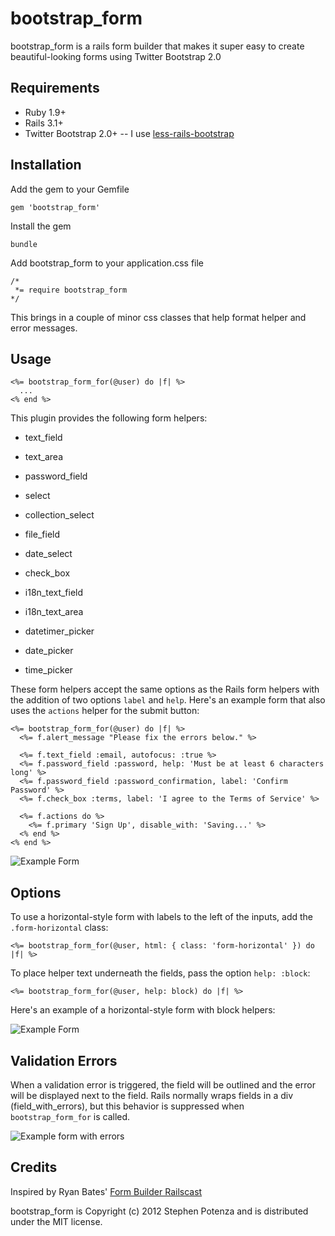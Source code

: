 bootstrap_form
==============

bootstrap_form is a rails form builder that makes it super easy to create beautiful-looking forms using Twitter Bootstrap 2.0


Requirements
------------

* Ruby 1.9+
* Rails 3.1+
* Twitter Bootstrap 2.0+ -- I use [less-rails-bootstrap](https://github.com/metaskills/less-rails-bootstrap.git)


Installation
------------

Add the gem to your Gemfile

    gem 'bootstrap_form'

Install the gem

    bundle

Add bootstrap_form to your application.css file

    /*
     *= require bootstrap_form
    */
    
This brings in a couple of minor css classes that help format helper and
error messages.

Usage
-----

    <%= bootstrap_form_for(@user) do |f| %>
      ...
    <% end %>

This plugin provides the following form helpers:

* text_field
* text_area
* password_field
* select
* collection_select
* file_field
* date_select
* check_box

* i18n_text_field
* i18n_text_area

* datetimer_picker
* date_picker
* time_picker

These form helpers accept the same options as the Rails form
helpers with the addition of two options `label` and `help`. Here's an
example form that also uses the `actions` helper for the submit button:

    <%= bootstrap_form_for(@user) do |f| %>
      <%= f.alert_message "Please fix the errors below." %>

      <%= f.text_field :email, autofocus: :true %>
      <%= f.password_field :password, help: 'Must be at least 6 characters long' %>
      <%= f.password_field :password_confirmation, label: 'Confirm Password' %>
      <%= f.check_box :terms, label: 'I agree to the Terms of Service' %>

      <%= f.actions do %>
        <%= f.primary 'Sign Up', disable_with: 'Saving...' %>
      <% end %>
    <% end %>

![Example Form](https://github.com/potenza/bootstrap_form/raw/master/examples/example_form.png)


Options
-------

To use a horizontal-style form with labels to the left of the inputs,
add the `.form-horizontal` class:

    <%= bootstrap_form_for(@user, html: { class: 'form-horizontal' }) do |f| %>

To place helper text underneath the fields, pass the option `help:
:block`:

    <%= bootstrap_form_for(@user, help: block) do |f| %>

Here's an example of a horizontal-style form with block helpers:

![Example Form](https://github.com/potenza/bootstrap_form/raw/master/examples/example_horizontal_block_form.png)


Validation Errors
-----------------

When a validation error is triggered, the field will be outlined and the
error will be displayed next to the field. Rails normally wraps fields
in a div (field_with_errors), but this behavior is suppressed when `bootstrap_form_for` is called.

![Example form with errors](https://github.com/potenza/bootstrap_form/raw/master/examples/example_form_error.png)


Credits
-------

Inspired by Ryan Bates' [Form Builder
Railscast](http://railscasts.com/episodes/311-form-builders)

bootstrap_form is Copyright (c) 2012 Stephen Potenza and is distributed under the MIT license.
